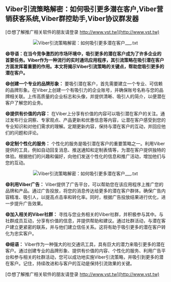 ## **Viber引流策略解密：如何吸引更多潜在客户,Viber营销获客系统,Viber群控助手,Viber协议群发器**

[😍想了解推广相关软件的朋友请登录 http://www.vst.tw](http://www.vst.tw)

 <center><img src="https://vst.tw/MP4/tuiguang/png/7.png" alt="Viber引流策略解密：如何吸引更多潜在客户___.txt"></center>

**😄导语：在当今竞争激烈的市场环境中，吸引更多的潜在客户成为了许多企业的首要任务。Viber作为一种流行的实时通讯应用程序，其引流策略在吸引潜在客户方面发挥着重要的作用。本文将揭示Viber引流策略的关键点，帮助您吸引更多的潜在客户。**

**😄创建一个专业的品牌形象：**
要吸引潜在客户，首先需要建立一个专业、可信赖的品牌形象。在Viber上创建一个有吸引力的企业账号，并确保账号名称与您的品牌相关联。上传高质量的企业标志和头像，并提供清晰、吸引人的简介，以便潜在客户了解您的业务。

**😄提供有价值的内容：**
在Viber上分享有价值的内容可以吸引潜在客户的关注。通过发布行业洞察、专家观点、产品更新和优惠信息等内容，让潜在客户感受到您的专业知识和对他们需求的理解。定期更新内容，保持与潜在客户的互动，并回应他们的问题和评论。

**😄定制个性化的服务：**
个性化的服务是吸引潜在客户的重要策略之一。利用Viber提供的工具，例如自动回复消息、推送通知和定制表情等，为潜在客户提供独特的体验。根据他们的兴趣和偏好，向他们发送个性化的信息和推广活动，增加他们与您的互动。

 <center><img src="https://vst.tw/MP4/tuiguang/png/3.png" alt="Viber引流策略解密：如何吸引更多潜在客户___.txt"></center>

**😄利用Viber广告：**
Viber提供了广告平台，可以帮助您在该应用程序上推广您的品牌和产品。通过广告投放，将您的消息传达给更多的潜在客户群体。确保广告内容精准、吸引人，以提高点击率和转化率。同时，根据广告投放结果进行优化，进一步提升广告效果。

**😄加入相关的Viber社群：**
寻找与您业务相关的Viber社群，并积极参与其中。与社群成员互动，分享有价值的信息，并提供帮助和建议。通过社群活动，与潜在客户建立更紧密的联系，并与他们建立信任关系。这将有助于吸引更多的潜在客户转化为忠实客户。

**😄结语：**
Viber作为一种强大的社交通讯工具，具有巨大的潜力来吸引更多的潜在客户。通过创建专业的品牌形象、提供有价值的内容、个性化的服务、利用广告平台和参与相关的社群活动，您可以成功地实施Viber引流策略，并吸引到更多的潜在客户。记住，持续改进和与客户的互动是保持引流效果的关键。

[😍想了解推广相关软件的朋友请登录 http://www.vst.tw](http://www.vst.tw)



